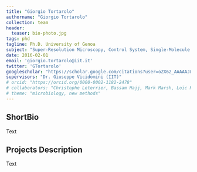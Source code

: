 ```yaml
---
title: "Giorgio Tortarolo"
authorname: "Giorgio Tortarolo"
collection: team
header:
  teaser: bio-photo.jpg
tags: phd
tagline: Ph.D. University of Genoa
subject: "Super-Resolution Microscopy, Control System, Single-Molecule Tracking"
date: 2016-02-01
email: 'giorgio.tortarolo@iit.it'
twitter: 'GTortarolo'
googlescholar: "https://scholar.google.com/citations?user=oZX62_AAAAAJ&hl=en"
supervisors: "Dr. Giuseppe Vicidomini (IIT)"
# orcid: "https://orcid.org/0000-0002-1182-2478"
# collaborators: "Christophe Leterrier, Bassam Hajj, Mark Marsh, Loïc Royer, Joe Grove"
# theme: "microbiology, new methods"
---
```


<h2>ShortBio</h2>
Text

<h2>Projects Description</h2>
Text

<!---{% include author-research-themes.html %}--->
<!---{% include team-member-collaborators.html %}--->
<!---{% include publication-list.html %}--->
